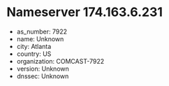 # Nameserver 174.163.6.231

* as_number: 7922
* name: Unknown
* city: Atlanta
* country: US
* organization: COMCAST-7922
* version: Unknown
* dnssec: Unknown
